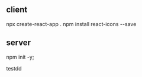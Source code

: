 ## client 

npx create-react-app .
npm install react-icons --save

## server

npm init -y;


testdd
